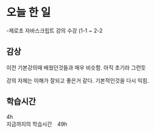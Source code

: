 # 오늘 한 일

-제로초 자바스크립트 강의 수강 (1-1 ~ 2-2

## 감상

이전 기본강의때 배웠던것들과 매우 비슷함. 아직 초기라 그런듯 

강의 자체는 이해가 잘되고 좋은거 같다. 기본적인것을 다시 익힘.

## 학습시간

4h <br>
지금까지의 학습시간　49h
